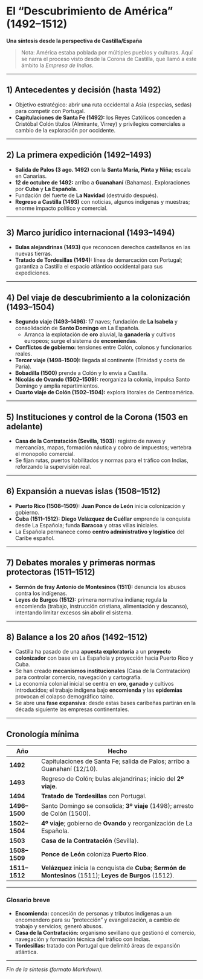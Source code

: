 # El “Descubrimiento de América” (1492–1512)
**Una síntesis desde la perspectiva de Castilla/España**  
> Nota: América estaba poblada por múltiples pueblos y culturas. Aquí se narra el proceso visto desde la Corona de Castilla, que llamó a este ámbito la *Empresa de Indias*.

---

## 1) Antecedentes y decisión (hasta 1492)
- Objetivo estratégico: abrir una ruta occidental a Asia (especias, sedas) para competir con Portugal.  
- **Capitulaciones de Santa Fe (1492):** los Reyes Católicos conceden a Cristóbal Colón títulos (Almirante, Virrey) y privilegios comerciales a cambio de la exploración por occidente.

---

## 2) La primera expedición (1492–1493)
- **Salida de Palos (3 ago. 1492)** con la **Santa María, Pinta y Niña**; escala en Canarias.  
- **12 de octubre de 1492:** arribo a **Guanahaní** (Bahamas). Exploraciones por **Cuba** y **La Española**.  
- Fundación del fuerte de **La Navidad** (destruido después).  
- **Regreso a Castilla (1493)** con noticias, algunos indígenas y muestras; enorme impacto político y comercial.

---

## 3) Marco jurídico internacional (1493–1494)
- **Bulas alejandrinas (1493)** que reconocen derechos castellanos en las nuevas tierras.  
- **Tratado de Tordesillas (1494):** línea de demarcación con Portugal; garantiza a Castilla el espacio atlántico occidental para sus expediciones.

---

## 4) Del viaje de descubrimiento a la colonización (1493–1504)
- **Segundo viaje (1493–1496):** 17 naves; fundación de **La Isabela** y consolidación de **Santo Domingo** en La Española.  
  - Arranca la explotación de **oro** aluvial, la **ganadería** y cultivos europeos; surge el sistema de **encomiendas**.  
- **Conflictos de gobierno:** tensiones entre Colón, colonos y funcionarios reales.  
- **Tercer viaje (1498–1500):** llegada al continente (Trinidad y costa de Paria).  
- **Bobadilla (1500)** prende a Colón y lo envía a Castilla.  
- **Nicolás de Ovando (1502–1509):** reorganiza la colonia, impulsa Santo Domingo y amplía repartimientos.  
- **Cuarto viaje de Colón (1502–1504):** explora litorales de Centroamérica.

---

## 5) Instituciones y control de la Corona (1503 en adelante)
- **Casa de la Contratación (Sevilla, 1503):** registro de naves y mercancías, mapas, formación náutica y cobro de impuestos; vertebra el monopolio comercial.  
- Se fijan rutas, puertos habilitados y normas para el tráfico con Indias, reforzando la supervisión real.

---

## 6) Expansión a nuevas islas (1508–1512)
- **Puerto Rico (1508–1509):** **Juan Ponce de León** inicia colonización y gobierno.  
- **Cuba (1511–1512):** **Diego Velázquez de Cuéllar** emprende la conquista desde La Española; funda **Baracoa** y otras villas iniciales.  
- La Española permanece como **centro administrativo y logístico** del Caribe español.

---

## 7) Debates morales y primeras normas protectoras (1511–1512)
- **Sermón de fray Antonio de Montesinos (1511):** denuncia los abusos contra los indígenas.  
- **Leyes de Burgos (1512):** primera normativa indiana; regula la encomienda (trabajo, instrucción cristiana, alimentación y descanso), intentando limitar excesos sin abolir el sistema.

---

## 8) Balance a los 20 años (1492–1512)
- Castilla ha pasado de una **apuesta exploratoria** a un **proyecto colonizador** con base en La Española y proyección hacia Puerto Rico y Cuba.  
- Se han creado **mecanismos institucionales** (Casa de la Contratación) para controlar comercio, navegación y cartografía.  
- La economía colonial inicial se centra en **oro**, **ganado** y cultivos introducidos; el trabajo indígena bajo **encomienda** y las **epidemias** provocan el colapso demográfico taíno.  
- Se abre una **fase expansiva**: desde estas bases caribeñas partirán en la década siguiente las empresas continentales.

---

## Cronología mínima

| Año | Hecho |
|---|---|
| **1492** | Capitulaciones de Santa Fe; salida de Palos; arribo a Guanahaní (12/10). |
| **1493** | Regreso de Colón; bulas alejandrinas; inicio del **2º viaje**. |
| **1494** | **Tratado de Tordesillas** con Portugal. |
| **1496–1500** | Santo Domingo se consolida; **3º viaje** (1498); arresto de Colón (1500). |
| **1502–1504** | **4º viaje**; gobierno de **Ovando** y reorganización de La Española. |
| **1503** | **Casa de la Contratación** (Sevilla). |
| **1508–1509** | **Ponce de León** coloniza **Puerto Rico**. |
| **1511–1512** | **Velázquez** inicia la conquista de **Cuba**; **Sermón de Montesinos** (1511); **Leyes de Burgos** (1512). |

---

### Glosario breve
- **Encomienda:** concesión de personas y tributos indígenas a un encomendero para su “protección” y evangelización, a cambio de trabajo y servicios; generó abusos.  
- **Casa de la Contratación:** organismo sevillano que gestionó el comercio, navegación y formación técnica del tráfico con Indias.  
- **Tordesillas:** tratado con Portugal que delimitó áreas de expansión atlántica.

--- 

*Fin de la síntesis (formato Markdown).*
